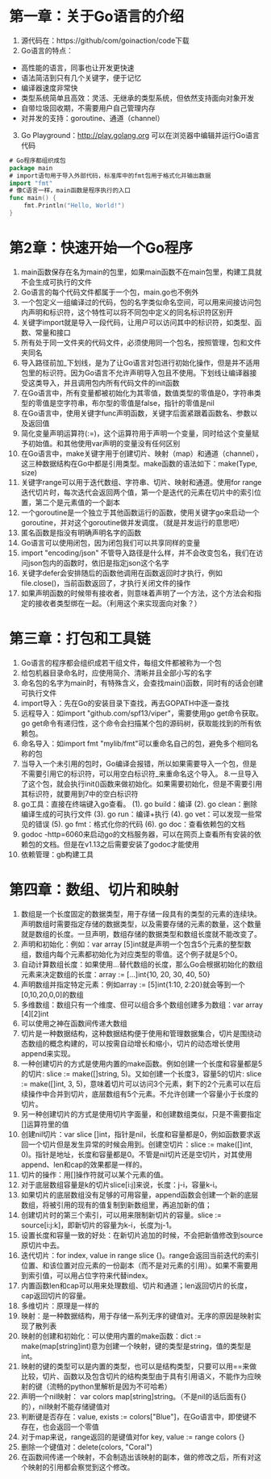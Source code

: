 # 第一章：关于Go语言的介绍
1. 源代码在：https://github/com/goinaction/code下载
2. Go语言的特点：
* 高性能的语言，同事也让开发更快速
* 语法简洁到只有几个关键字，便于记忆
* 编译器速度非常快
* 类型系统简单且高效：灵活、无继承的类型系统，但依然支持面向对象开发
* 自带垃圾回收期，不需要用户自己管理内存
* 对并发的支持：goroutine、通道（channel）
3. Go Playground：http://play.golang.org 可以在浏览器中编辑并运行Go语言代码
```Go
# Go程序都组织成包
package main
# import语句用于导入外部代码，标准库中的fmt包用于格式化并输出数据
import "fmt"
# 像C语言一样，main函数是程序执行的入口
func main() {
	fmt.Println("Hello, World!")
}

```

# 第2章：快速开始一个Go程序
1. main函数保存在名为main的包里，如果main函数不在main包里，构建工具就不会生成可执行的文件
2. Go语言的每个代码文件都属于一个包，main.go也不例外
3. 一个包定义一组编译过的代码，包的名字类似命名空间，可以用来间接访问包内声明和标识符，这个特性可以将不同包中定义的同名标识符区别开
4. 关键字import就是导入一段代码，让用户可以访问其中的标识符，如类型、函数、常量和接口
5. 所有处于同一文件夹的代码文件，必须使用同一个包名，按照管理，包和文件夹同名
6. 导入路径前加_下划线，是为了让Go语言对包进行初始化操作，但是并不适用包里的标识符。因为Go语言不允许声明导入包且不使用。下划线让编译器接受这类导入，并且调用包内所有代码文件的init函数
7. 在Go语言中，所有变量都被初始化为其零值，数值类型的零值是0，字符串类型的零值是空字符串，布尔型的零值是false，指针的零值是nil
8. 在Go语言中，使用关键字func声明函数，关键字后面紧跟着函数名、参数以及返回值
9. 简化变量声明运算符(:=)，这个运算符用于声明一个变量，同时给这个变量赋予初始值。和其他使用var声明的变量没有任何区别
10. 在Go语言中，make关键字用于创建切片、映射（map）和通道（channel），这三种数据结构在Go中都是引用类型。make函数的语法如下：make(Type, size)
11. 关键字range可以用于迭代数组、字符串、切片、映射和通道。使用for range迭代切片时，每次迭代会返回两个值，第一个是迭代的元素在切片中的索引位置，第二个是元素值的一个副本
12. 一个goroutine是一个独立于其他函数运行的函数，使用关键字go来启动一个goroutine，并对这个goroutine做并发调度。（就是并发运行的意思吧）
13. 匿名函数是指没有明确声明名字的函数
14. Go语言可以使用闭包，因为闭包我们可以共享同样的变量
15. import "encoding/json" 不管导入路径是什么样，并不会改变包名，我们在访问json包内的函数时，依旧是指定json这个名字
16. 关键字defer会安排随后的函数他调用在函数返回时才执行，例如file.close()，当前函数返回了，才执行关闭文件的操作
17. 如果声明函数的时候带有接收者，则意味着声明了一个方法，这个方法会和指定的接收者类型绑在一起。（利用这个来实现面向对象？）

# 第三章：打包和工具链
1. Go语言的程序都会组织成若干组文件，每组文件都被称为一个包
2. 给包机器目录命名时，应使用简介、清晰并且全部小写的名字
3. 命名包的名字为main时，有特殊含义，会查找main()函数，同时有的话会创建可执行文件
4. import导入：先在Go的安装目录下查找，再去GOPATH中逐一查找
5. 远程导入：如import "github.com/spf13/viper"，需要使用go get命令获取。go get命令有递归性，这个命令会扫描某个包的源码树，获取能找到的所有依赖包。
6. 命名导入：如import fmt "mylib/fmt"可以重命名自己的包，避免多个相同名称的包
7. 当导入一个未引用的包时，Go编译会报错，所以如果需要导入一个包，但是不需要引用它的标识符，可以用空白标识符_来重命名这个导入。
8.一旦导入了这个包，就会执行init()函数来做初始化。如果需要初始化，但是不需要引用其标识符，就要用到7中的空白标识符
9. go工具：直接在终端键入go查看。
    (1). go build：编译
    (2). go clean：删除编译生成的可执行文件
    (3). go run：编译+执行
    (4). go vet：可以发现一些常见的错误
    (5). go fmt：格式化你的代码
    (6). go doc：查看依赖包的文档
10. godoc -http=6060来启动go的文档服务器，可以在网页上查看所有安装的依赖包的文档。但是在v1.13之后需要安装了godoc才能使用
11. 依赖管理：gb构建工具

# 第四章：数组、切片和映射
1. 数组是一个长度固定的数据类型，用于存储一段具有的类型的元素的连续块。声明数组时需要指定存储的数据类型，以及需要存储的元素的数量，这个数量就是数组的长度。一旦声明，数组存储的数据类型和数组长度就不能改变了。
2. 声明和初始化：例如：var array [5]int就是声明一个包含5个元素的整型数组，数组内每个元素都初始化为对应类型的零值。这个例子就是5个0。
3. 自动计算数组长度：如果使用...替代数组的长度，那么Go会根据初始化的数组元素来决定数组的长度：array := [...]int{10, 20, 30, 40, 50}
4. 声明数组并指定特定元素：例如array := [5]int{1:10, 2:20}就会等到一个[0,10,20,0,0]的数组
5. 多维数组：数组只有一个维度、但可以组合多个数组创建多为数组：var array [4][2]int
6. 可以使用之神在函数间传递大数组
7. 切片是一种数据结构，这种数据结构便于使用和管理数据集合，切片是围绕动态数组的概念构建的，可以按需自动增长和缩小，切片的动态增长使用append来实现。
8. 一种创建切片的方式是使用内置的make函数。例如创建一个长度和容量都是5的切片: slice := make([]string, 5)。又如创建一个长度3，容量5的切片: slice := make([]int, 3, 5)，意味着切片可以访问3个元素，剩下的2个元素可以在后续操作中合并到切片，底层数组有5个元素。不允许创建一个容量小于长度的切片。
9. 另一种创建切片的方式是使用切片字面量，和创建数组类似，只是不需要指定[]运算符里的值
10. 创建nil切片：var slice []int，指针是nil，长度和容量都是0，例如函数要求返回一个切片但是发生异常的时候会用到。创建空切片：slice := make([]int, 0)。指针是地址，长度和容量都是0。不管是nil切片还是空切片，对其使用append、len和cap的效果都是一样的。
11. 切片的操作：用[]操作符就可以某个元素的值。
12. 对于底层数组容量是k的切片slice[i:j]来说，长度：j-i，容量k-i。
13. 如果切片的底层数组没有足够的可用容量，append函数会创建一个新的底层数组，将被引用的现有的值复制到新数组里，再追加新的值；
14. 创建切片时的第三个索引，可以用来限制新切片的容量。slice := source[i:j:k]，即新切片的容量为k-i，长度为j-1。
15. 设置长度和容量一致的好处：在新切片追加的时候，不会把新值修改到source原切片中去。
16. 迭代切片：for index, value in range slice {}。range会返回当前迭代的索引位置、和该位置对应元素的一份副本（而不是对元素的引用）。如果不需要用到索引值，可以用占位字符来代替index。
17. 内置函数len和cap可以用来处理数组、切片和通道；len返回切片的长度，cap返回切片的容量。
18. 多维切片：原理是一样的
19. 映射：是一种数据结构，用于存储一系列无序的键值对。无序的原因是映射实现了散列表
20. 映射的创建和初始化：可以使用内置的make函数：dict := make(map[string]int)意为创建一个映射，键的类型是string，值的类型是int。
21. 映射的键的类型可以是内置的类型，也可以是结构类型，只要可以用==来做比较，切片、函数以及包含切片的结构类型由于具有引用语义，不能作为应映射的键（流畅的python里解析是因为不可哈希）
22. 声明一个nil映射： var colors map[string]string。（不是nil的话后面有{}的），nil映射不能存储键值对
23. 判断键是否存在：value, exists := colors["Blue"]，在Go语言中，即使键不存在，也会返回一个零值
24. 对于map来说，range返回的是键值对for key, value := range colors {}
25. 删除一个键值对：delete(colors, "Coral")
26. 在函数间传递一个映射，不会制造出该映射的副本，做的修改之后，所有对这个映射的引用都会察觉到这个修改。
